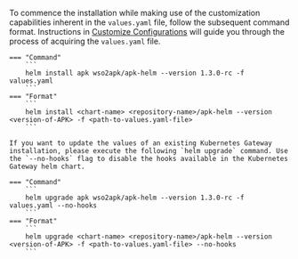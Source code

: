 To commence the installation while making use of the customization capabilities inherent in the `values.yaml` file, follow the subsequent command format. Instructions in <a href="../../setup/Customize-Configurations" target="_blank">Customize Configurations</a> will guide you through the process of acquiring the `values.yaml` file.

    === "Command"
        ```
        helm install apk wso2apk/apk-helm --version 1.3.0-rc -f values.yaml
        ```
    === "Format"
        ```
        helm install <chart-name> <repository-name>/apk-helm --version <version-of-APK> -f <path-to-values.yaml-file>
        ```

    If you want to update the values of an existing Kubernetes Gateway installation, please execute the following `helm upgrade` command. Use the `--no-hooks` flag to disable the hooks available in the Kubernetes Gateway helm chart.

    === "Command"
        ```
        helm upgrade apk wso2apk/apk-helm --version 1.3.0-rc -f values.yaml --no-hooks
        ```
    === "Format"
        ```
        helm upgrade <chart-name> <repository-name>/apk-helm --version <version-of-APK> -f <path-to-values.yaml-file> --no-hooks
        ```